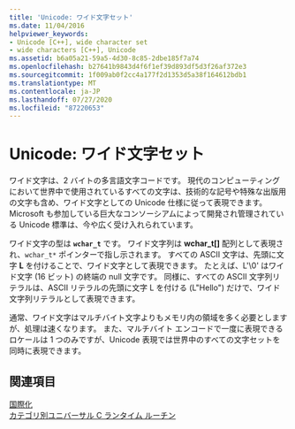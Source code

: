 ```yaml
---
title: 'Unicode: ワイド文字セット'
ms.date: 11/04/2016
helpviewer_keywords:
- Unicode [C++], wide character set
- wide characters [C++], Unicode
ms.assetid: b6a05a21-59a5-4d30-8c85-2dbe185f7a74
ms.openlocfilehash: b27641b9843d4f6f1ef39d893df5d3f26af372e3
ms.sourcegitcommit: 1f009ab0f2cc4a177f2d1353d5a38f164612bdb1
ms.translationtype: MT
ms.contentlocale: ja-JP
ms.lasthandoff: 07/27/2020
ms.locfileid: "87220653"
---
```

# <a name="unicode-the-wide-character-set"></a>Unicode: ワイド文字セット

ワイド文字は、2 バイトの多言語文字コードです。 現代のコンピューティングにおいて世界中で使用されているすべての文字は、技術的な記号や特殊な出版用の文字も含め、ワイド文字としての Unicode 仕様に従って表現できます。 Microsoft も参加している巨大なコンソーシアムによって開発され管理されている Unicode 標準は、今や広く受け入れられています。

ワイド文字の型は **`wchar_t`** です。 ワイド文字列は **wchar_t[]** 配列として表現され、`wchar_t*` ポインターで指し示されます。 すべての ASCII 文字は、先頭に文字 **L** を付けることで、ワイド文字として表現できます。 たとえば、L'\0' はワイド文字 (16 ビット) の終端の null 文字です。 同様に、すべての ASCII 文字列リテラルは、ASCII リテラルの先頭に文字 L を付ける (L"Hello") だけで、ワイド文字列リテラルとして表現できます。

通常、ワイド文字はマルチバイト文字よりもメモリ内の領域を多く必要としますが、処理は速くなります。 また、マルチバイト エンコードで一度に表現できるロケールは 1 つのみですが、Unicode 表現では世界中のすべての文字セットを同時に表現できます。

## <a name="see-also"></a>関連項目

[国際化](../c-runtime-library/internationalization.md)<br/>
[カテゴリ別ユニバーサル C ランタイム ルーチン](../c-runtime-library/run-time-routines-by-category.md)<br/>
